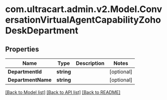 # com.ultracart.admin.v2.Model.ConversationVirtualAgentCapabilityZohoDeskDepartment
## Properties

Name | Type | Description | Notes
------------ | ------------- | ------------- | -------------
**DepartmentId** | **string** |  | [optional] 
**DepartmentName** | **string** |  | [optional] 


[[Back to Model list]](../README.md#documentation-for-models) [[Back to API list]](../README.md#documentation-for-api-endpoints) [[Back to README]](../README.md)

